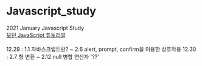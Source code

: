 # Javascript_study
2021 January Javascript Study<br>
[모던 JavaScript 튜토리얼](https://ko.javascript.info/)<br><br>
12.29 : 1.1 자바스크립트란? ~ 2.6 alert, prompt, confirm을 이용한 상호작용
12.30 : 2.7 형 변환 ~ 2.12 null 병합 연산자 '??'

